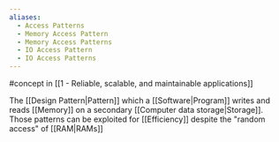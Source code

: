 ```yaml
---
aliases:
  - Access Patterns
  - Memory Access Pattern
  - Memory Access Patterns
  - IO Access Pattern
  - IO Access Patterns
---
```

#concept in [[1 - Reliable, scalable, and maintainable applications]]

The [[Design Pattern|Pattern]] which a [[Software|Program]] writes and reads [[Memory]] on a secondary [[Computer data storage|Storage]]. Those patterns can be exploited for [[Efficiency]] despite the "random access" of [[RAM|RAMs]]